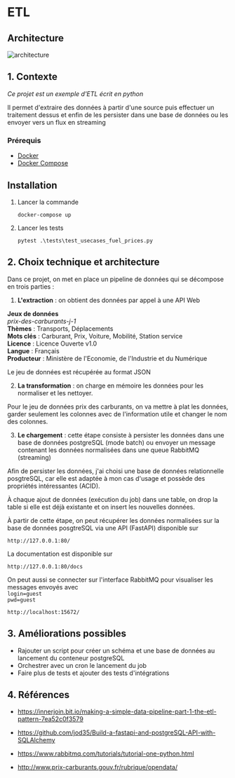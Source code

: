 #  ETL  

## Architecture
![architecture](https://i.imgur.com/Kn2j3IC.jpg)

## 1. Contexte
*Ce projet est un exemple d'ETL écrit en python*

Il permet d'extraire des données à partir d'une source puis effectuer un traitement dessus et enfin de les persister dans une base de données ou les envoyer vers un flux en streaming


### Prérequis
- [Docker](https://docs.docker.com/get-docker/)
- [Docker Compose](https://docs.docker.com/compose/)

## Installation

1. Lancer la commande
   ```
   docker-compose up
   ```

2. Lancer les tests

   ```
   pytest .\tests\test_usecases_fuel_prices.py
   ```  


##  2. Choix technique et architecture

Dans ce projet, on met en place un pipeline de données qui se décompose en trois parties :
1. **L'extraction** : on obtient des données par appel à une API Web  

**Jeux de données**  
*prix-des-carburants-j-1*  
**Thèmes** : Transports, Déplacements  
**Mots clés** : Carburant, Prix, Voiture, Mobilité, Station service  
**Licence** : Licence Ouverte v1.0  
**Langue** : Français  
**Producteur** : Ministère de l'Economie, de l'Industrie et du Numérique

Le jeu de données est récupérée au format JSON

2. **La transformation** : on charge en mémoire les données pour les normaliser et les nettoyer.

Pour le jeu de données prix des carburants, on va mettre à plat les données, garder seulement les colonnes avec de l'information utile et changer le nom des colonnes.

3. **Le chargement** : cette étape consiste à persister les données dans une base de données postgreSQL (mode batch) ou envoyer un message contenant les données normalisées dans une queue RabbitMQ (streaming)

Afin de persister les données, j'ai choisi une base de données relationnelle posgtreSQL, car elle est adaptée à mon cas d'usage et possède des propriétés intéressantes (ACID).  

À chaque ajout de données (exécution du job) dans une table, on drop la table si elle est déjà existante et on insert les nouvelles données.

À partir de cette étape, on peut récupérer les données normalisées sur la base de données posgtreSQL via une API (FastAPI) disponible sur
```
http://127.0.0.1:80/
```   
La documentation est disponible sur 
```   
http://127.0.0.1:80/docs  
```   
On peut aussi se connecter sur l'interface RabbitMQ pour visualiser les messages envoyés avec  
`login=guest`  
`pwd=guest`  
```     
http://localhost:15672/
```   


## 3. Améliorations possibles

- Rajouter un script pour créer un schéma et une base de données au lancement du conteneur postgreSQL
- Orchestrer avec un cron le lancement du job
- Faire plus de tests et ajouter des tests d'intégrations

## 4. Références

* https://innerjoin.bit.io/making-a-simple-data-pipeline-part-1-the-etl-pattern-7ea52c0f3579

* https://github.com/jod35/Build-a-fastapi-and-postgreSQL-API-with-SQLAlchemy

* https://www.rabbitmq.com/tutorials/tutorial-one-python.html

* http://www.prix-carburants.gouv.fr/rubrique/opendata/